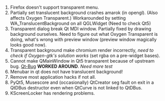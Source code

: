 1. Firefox doesn't support transparent menu.
2. Partially set translucent background crashes amarok (in opengl).
   (Also affects Oxygen Transparent.)
   Workarounded by setting WA_TranslucentBackground on all QGLWidget
   (Need to check Qt5)
3. Transparent dialog break Qt MDI window.
   Partially fixed by drawing background ourselves.
   Need to figure out what Oxygen Transparent is doing, what's wrong with
   preview window (preview window magically looks good now).
4. Transparent background make chromium render incorrectly, *need to check if*
   *Oxygen-gtk's solution works* (set rgba on a pre-widget bases).
5. Cannot make QMainWindow in Qt5 transparent because of upstream bug.
   [Qt-Bug](https://bugreports.qt-project.org/browse/QTBUG-34064)
   **WORKED AROUND**. *Need more test*
6. Menubar in qt does not have translucent background!
7. Remove most application hacks if not all.
8. PyQt5, Musescore and (occasionally) QtCreator seg fault on exit in a QtDBus
   destructor even when QtCurve is not linked to QtDBus.
9. KScreenLocker has rendering problems.
